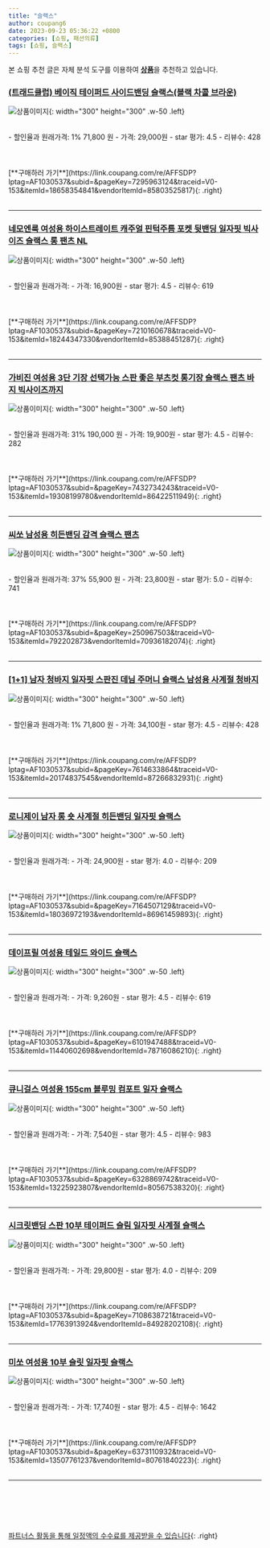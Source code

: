 ```yaml
---
title: "슬랙스"
author: coupang6
date: 2023-09-23 05:36:22 +0800
categories: [쇼핑, 패션의류]
tags: [쇼핑, 슬랙스]
---
```


본 쇼핑 추천 글은 자체 분석 도구를 이용하여 [**상품**](https://link.coupang.com/a/bao1ui)을 추천하고 있습니다.

### [(트래드클럽) 베이직 테이퍼드 사이드밴딩 슬랙스(블랙 차콜 브라운)](https://link.coupang.com/re/AFFSDP?lptag=AF1030537&subid=&pageKey=7295963124&traceid=V0-153&itemId=18658354841&vendorItemId=85803525817)

![상품이미지](https://thumbnail8.coupangcdn.com/thumbnails/remote/230x230ex/image/vendor_inventory/d513/5b2e8bbf2e3bd7e3351c27d48995979cc2aa490b2c3ed6c21189f6fb449e.jpg){: width="300" height="300" .w-50 .left}


<br>
- 할인율과 원래가격: 1%  71,800   원
- 가격: 29,000원
- star 평가: 4.5
- 리뷰수: 428
<br>
<br>
<br>
<br>
[**구매하러 가기**](https://link.coupang.com/re/AFFSDP?lptag=AF1030537&subid=&pageKey=7295963124&traceid=V0-153&itemId=18658354841&vendorItemId=85803525817){: .right}
<br>
<br>

---

### [네모엔룩 여성용 하이스트레이트 캐주얼 핀턱주름 포켓 뒷밴딩 일자핏 빅사이즈 슬랙스 롱 팬츠 NL](https://link.coupang.com/re/AFFSDP?lptag=AF1030537&subid=&pageKey=7210160678&traceid=V0-153&itemId=18244347330&vendorItemId=85388451287)

![상품이미지](https://thumbnail9.coupangcdn.com/thumbnails/remote/230x230ex/image/vendor_inventory/bc1f/2e6915068af71ab3dd01200d63b6315b78fa1e3c9cfa3b4978f9fb23be56.jpg){: width="300" height="300" .w-50 .left}


<br>
- 할인율과 원래가격: 
- 가격: 16,900원
- star 평가: 4.5
- 리뷰수: 619
<br>
<br>
<br>
<br>
[**구매하러 가기**](https://link.coupang.com/re/AFFSDP?lptag=AF1030537&subid=&pageKey=7210160678&traceid=V0-153&itemId=18244347330&vendorItemId=85388451287){: .right}
<br>
<br>

---

### [가비진 여성용 3단 기장 선택가능 스판 좋은 부츠컷 롱기장 슬랙스 팬츠 바지 빅사이즈까지](https://link.coupang.com/re/AFFSDP?lptag=AF1030537&subid=&pageKey=7432734243&traceid=V0-153&itemId=19308199780&vendorItemId=86422511949)

![상품이미지](https://thumbnail8.coupangcdn.com/thumbnails/remote/230x230ex/image/vendor_inventory/ccc9/7287b9da67605551885de3d5b67dfaf45d7eadc0dd3702a337c4f4f31357.jpg){: width="300" height="300" .w-50 .left}


<br>
- 할인율과 원래가격: 31%  190,000   원
- 가격: 19,900원
- star 평가: 4.5
- 리뷰수: 282
<br>
<br>
<br>
<br>
[**구매하러 가기**](https://link.coupang.com/re/AFFSDP?lptag=AF1030537&subid=&pageKey=7432734243&traceid=V0-153&itemId=19308199780&vendorItemId=86422511949){: .right}
<br>
<br>

---

### [씨쏘 남성용 히든밴딩 감격 슬랙스 팬츠](https://link.coupang.com/re/AFFSDP?lptag=AF1030537&subid=&pageKey=250967503&traceid=V0-153&itemId=792202873&vendorItemId=70936182074)

![상품이미지](https://thumbnail9.coupangcdn.com/thumbnails/remote/230x230ex/image/retail/images/2019/07/24/11/3/23f0d527-a8e7-4c73-bd42-1615cd253d36.jpg){: width="300" height="300" .w-50 .left}


<br>
- 할인율과 원래가격: 37%  55,900   원
- 가격: 23,800원
- star 평가: 5.0
- 리뷰수: 741
<br>
<br>
<br>
<br>
[**구매하러 가기**](https://link.coupang.com/re/AFFSDP?lptag=AF1030537&subid=&pageKey=250967503&traceid=V0-153&itemId=792202873&vendorItemId=70936182074){: .right}
<br>
<br>

---

### [[1+1] 남자 청바지 일자핏 스판진 데님 주머니 슬랙스 남성용 사계절 청바지](https://link.coupang.com/re/AFFSDP?lptag=AF1030537&subid=&pageKey=7614633864&traceid=V0-153&itemId=20174837545&vendorItemId=87266832931)

![상품이미지](https://thumbnail7.coupangcdn.com/thumbnails/remote/230x230ex/image/vendor_inventory/16b7/3c58abf96b0473fcbc72f14d0f217ca17f47bd41152ec5da101b17d28f54.jpeg){: width="300" height="300" .w-50 .left}


<br>
- 할인율과 원래가격: 1%  71,800   원
- 가격: 34,100원
- star 평가: 4.5
- 리뷰수: 428
<br>
<br>
<br>
<br>
[**구매하러 가기**](https://link.coupang.com/re/AFFSDP?lptag=AF1030537&subid=&pageKey=7614633864&traceid=V0-153&itemId=20174837545&vendorItemId=87266832931){: .right}
<br>
<br>

---

### [로니제이 남자 롱 숏 사계절 히든밴딩 일자핏 슬랙스](https://link.coupang.com/re/AFFSDP?lptag=AF1030537&subid=&pageKey=7164507129&traceid=V0-153&itemId=18036972193&vendorItemId=86961459893)

![상품이미지](https://thumbnail6.coupangcdn.com/thumbnails/remote/230x230ex/image/vendor_inventory/259b/056279fed15a476a27f69cf04252ddf338a6889f046edaa24535c6efbe89.jpg){: width="300" height="300" .w-50 .left}


<br>
- 할인율과 원래가격: 
- 가격: 24,900원
- star 평가: 4.0
- 리뷰수: 209
<br>
<br>
<br>
<br>
[**구매하러 가기**](https://link.coupang.com/re/AFFSDP?lptag=AF1030537&subid=&pageKey=7164507129&traceid=V0-153&itemId=18036972193&vendorItemId=86961459893){: .right}
<br>
<br>

---

### [데이프릴 여성용 테일드 와이드 슬랙스](https://link.coupang.com/re/AFFSDP?lptag=AF1030537&subid=&pageKey=6101947488&traceid=V0-153&itemId=11440602698&vendorItemId=78716086210)

![상품이미지](https://thumbnail10.coupangcdn.com/thumbnails/remote/230x230ex/image/retail/images/2021/09/30/10/0/1b595f6c-c5b2-4f08-9103-f6a6344a4a0a.jpg){: width="300" height="300" .w-50 .left}


<br>
- 할인율과 원래가격: 
- 가격: 9,260원
- star 평가: 4.5
- 리뷰수: 619
<br>
<br>
<br>
<br>
[**구매하러 가기**](https://link.coupang.com/re/AFFSDP?lptag=AF1030537&subid=&pageKey=6101947488&traceid=V0-153&itemId=11440602698&vendorItemId=78716086210){: .right}
<br>
<br>

---

### [큐니걸스 여성용 155cm 블루밍 컴포트 일자 슬랙스](https://link.coupang.com/re/AFFSDP?lptag=AF1030537&subid=&pageKey=6328869742&traceid=V0-153&itemId=13225923807&vendorItemId=80567538320)

![상품이미지](https://thumbnail6.coupangcdn.com/thumbnails/remote/230x230ex/image/rs_quotation_api/2sslew9s/6aa5680fcae0441b9f8b394be00699eb.jpg){: width="300" height="300" .w-50 .left}


<br>
- 할인율과 원래가격: 
- 가격: 7,540원
- star 평가: 4.5
- 리뷰수: 983
<br>
<br>
<br>
<br>
[**구매하러 가기**](https://link.coupang.com/re/AFFSDP?lptag=AF1030537&subid=&pageKey=6328869742&traceid=V0-153&itemId=13225923807&vendorItemId=80567538320){: .right}
<br>
<br>

---

### [시크릿밴딩 스판 10부 테이퍼드 슬림 일자핏 사계절 슬랙스](https://link.coupang.com/re/AFFSDP?lptag=AF1030537&subid=&pageKey=7108638721&traceid=V0-153&itemId=17763913924&vendorItemId=84928202108)

![상품이미지](https://thumbnail6.coupangcdn.com/thumbnails/remote/230x230ex/image/vendor_inventory/4baa/d37780124362c070280a75362e8d211635e05ccfc0228cd50585eef1ce87.jpg){: width="300" height="300" .w-50 .left}


<br>
- 할인율과 원래가격: 
- 가격: 29,800원
- star 평가: 4.0
- 리뷰수: 209
<br>
<br>
<br>
<br>
[**구매하러 가기**](https://link.coupang.com/re/AFFSDP?lptag=AF1030537&subid=&pageKey=7108638721&traceid=V0-153&itemId=17763913924&vendorItemId=84928202108){: .right}
<br>
<br>

---

### [미쏘 여성용 10부 슬릿 일자핏 슬랙스](https://link.coupang.com/re/AFFSDP?lptag=AF1030537&subid=&pageKey=6373110932&traceid=V0-153&itemId=13507761237&vendorItemId=80761840223)

![상품이미지](https://thumbnail9.coupangcdn.com/thumbnails/remote/230x230ex/image/rs_quotation_api/tvfacsn0/2b456a05955349f490b7c586eb0651fe.jpg){: width="300" height="300" .w-50 .left}


<br>
- 할인율과 원래가격: 
- 가격: 17,740원
- star 평가: 4.5
- 리뷰수: 1642
<br>
<br>
<br>
<br>
[**구매하러 가기**](https://link.coupang.com/re/AFFSDP?lptag=AF1030537&subid=&pageKey=6373110932&traceid=V0-153&itemId=13507761237&vendorItemId=80761840223){: .right}
<br>
<br>

---
<br><br><br><br><br> [파트너스 활동을 통해 일정액의 수수료를 제공받을 수 있습니다](https://link.coupang.com/a/bao1ui){: .right}
